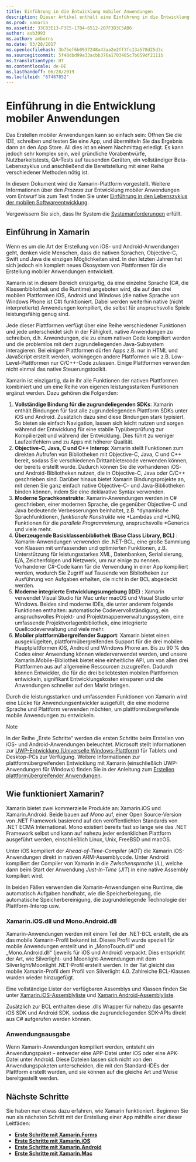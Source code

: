 ```yaml
---
title: Einführung in die Entwicklung mobiler Anwendungen
description: Dieser Artikel enthält eine Einführung in die Entwicklung mobiler Anwendungen, die Funktionsweisen von Xamarin und die Anwendungen, die ausgegeben werden.
ms.prod: xamarin
ms.assetid: 33C83E13-F3E5-17B4-6512-207F3D3C5AB6
author: asb3993
ms.author: amburns
ms.date: 03/28/2017
ms.openlocfilehash: 3b75ef6b0937248a43aa2e2ff3fc13a578d25d3c
ms.sourcegitcommit: 5f48dbd99a33acbb376a1703485c7b659df2111b
ms.translationtype: HT
ms.contentlocale: de-DE
ms.lasthandoff: 06/28/2019
ms.locfileid: "67467852"
---
```

# <a name="introduction-to-mobile-development"></a>Einführung in die Entwicklung mobiler Anwendungen

Das Erstellen mobiler Anwendungen kann so einfach sein: Öffnen Sie die IDE, schreiben und testen Sie eine App, und übermitteln Sie das Ergebnis dann an den App Store. All dies ist an einem Nachmittag erledigt. Es kann jedoch sehr komplex sein, weil gründliche Vorabentwürfe, Nutzbarkeitstests, QA-Tests auf tausenden Geräten, ein vollständiger Beta-Lebenszyklus und anschließend die Bereitstellung mit einer Reihe verschiedener Methoden nötig ist.

In diesem Dokument wird die Xamarin-Plattform vorgestellt. Weitere Informationen über den *Prozess* zur Entwicklung mobiler Anwendungen vom Entwurf bis zum Test finden Sie unter [Einführung in den Lebenszyklus der mobilen Softwareentwicklung](~/cross-platform/get-started/introduction-to-mobile-sdlc.md).

Vergewissern Sie sich, dass Ihr System die [Systemanforderungen](~/cross-platform/get-started/requirements.md#macos-requirements) erfüllt.

## <a name="introduction-to-xamarin"></a>Einführung in Xamarin

Wenn es um die Art der Erstellung von iOS- und Android-Anwendungen geht, denken viele Menschen, dass die nativen Sprachen, Objective-C, Swift und Java die einzigen Möglichkeiten sind. In den letzten Jahren hat sich jedoch ein komplett neues Ökosystem von Plattformen für die Erstellung mobiler Anwendungen entwickelt.

Xamarin ist in diesem Bereich einzigartig, da eine einzelne Sprache (C#, die Klassenbibliothek und die Runtime) angeboten wird, die auf den drei mobilen Plattformen iOS, Android und Windows (die native Sprache von Windows Phone ist C#) funktioniert. Dabei werden weiterhin native (nicht interpretierte) Anwendungen kompiliert, die selbst für anspruchsvolle Spiele leistungsfähig genug sind.

Jede dieser Plattformen verfügt über eine Reihe verschiedener Funktionen und jede unterscheidet sich in der Fähigkeit, native Anwendungen zu schreiben, d.h. Anwendungen, die zu einem nativen Code kompiliert werden und die problemlos mit dem zugrundeliegenden Java-Subsystem interagieren. Bei einigen Plattformen dürfen Apps z.B. nur in HTML und JavaScript erstellt werden, wohingegen andere Plattformen wie z.B. Low-Level-Plattformen nur C/C++-Code zulassen. Einige Plattformen verwenden nicht einmal das native Steuerungstoolkit.

Xamarin ist einzigartig, da in ihr alle Funktionen der nativen Plattformen kombiniert und um eine Reihe von eigenen leistungsstarken Funktionen ergänzt werden. Dazu gehören die Folgenden:

1.   **Vollständige Bindung für die zugrundeliegenden SDKs**: Xamarin enthält Bindungen für fast alle zugrundeliegenden Plattform SDKs unter iOS und Android. Zusätzlich dazu sind diese Bindungen stark typisiert. So bieten sie einfach Navigation, lassen sich leicht nutzen und sorgen während der Entwicklung für eine stabile Typüberprüfung zur Kompilierzeit und während der Entwicklung. Dies führt zu weniger Laufzeitfehlern und zu Apps mit höherer Qualität.
1.   **Objective-C, Java, C und C++ Interop**: Xamarin stellt Funktionen zum direkten Aufrufen von Bibliotheken mit Objective-C, Java, C und C++ bereit, sodass Sie verschiedenen Drittanbietercode verwenden können, der bereits erstellt wurde. Dadurch können Sie die vorhandenen iOS- und Android-Bibliotheken nutzen, die in Objective-C, Java oder C/C++ geschrieben sind. Darüber hinaus bietet Xamarin Bindungsprojekte an, mit denen Sie ganz einfach native Objective-C- und Java-Bibliotheken binden können, indem Sie eine deklarative Syntax verwenden.
1.   **Moderne Sprachkonstrukte**: Xamarin-Anwendungen werden in C# geschrieben, einer modernen Sprache, die gegenüber Objective-C und Java bedeutende Verbesserungen beinhaltet, z.B. *dynamische Sprachfunktionen, *funktionale Konstrukte* wie *Lambdas und *LINQ, Funktionen für die *parallele Programmierung*, anspruchsvolle *Generics und viele mehr.
1.   **Überzeugende Basisklassenbibliothek (Base Class Library, BCL)** : Xamarin-Anwendungen verwenden die .NET-BCL, eine große Sammlung von Klassen mit umfassenden und optimierten Funktionen, z.B. Unterstützung für leistungsstarkes XML, Datenbanken, Serialisierung, E/A, Zeichenfolgen und Netzwerk, um nur einige zu nennen. Vorhandener C#-Code kann für die Verwendung in einer App kompiliert werden, wodurch Sie Zugriff auf Tausende von Bibliotheken zur Ausführung von Aufgaben erhalten, die nicht in der BCL abgedeckt werden.
1.   **Moderne integrierte Entwicklungsumgebung (IDE)** : Xamarin verwendet Visual Studio für Mac unter macOS und Visual Studio unter Windows. Beides sind moderne IDEs, die unter anderem folgende Funktionen enthalten: automatische Codevervollständigung, ein anspruchsvolles Projekt- und Projektmappenverwaltungssystem, eine umfassende Projektvorlagenbibliothek, eine integrierte Quellcodeverwaltung und viele mehr.
1.   **Mobiler plattformübergreifender Support**: Xamarin bietet einen ausgeklügelten, plattformübergreifenden Support für die drei mobilen Hauptplattformen iOS, Android und Windows Phone an. Bis zu 90 % des Codes einer Anwendung können wiederverwendet werden, und unsere Xamarin.Mobile-Bibliothek bietet eine einheitliche API, um von allen drei Plattformen aus auf allgemeine Ressourcen zuzugreifen. Dadurch können Entwickler, die für die drei beliebtesten mobilen Plattformen entwickeln, signifikant Entwicklungskosten einsparen und die Anwendungen schneller auf den Markt bringen.

Durch die leistungsstarken und umfassenden Funktionen von Xamarin wird eine Lücke für Anwendungsentwickler ausgefüllt, die eine moderne Sprache und Plattform verwenden möchten, um plattformübergreifende mobile Anwendungen zu entwickeln.

> [!NOTE]
> In der Reihe „Erste Schritte“ werden die ersten Schritte beim Erstellen von iOS- und Android-Anwendungen beleuchtet. Microsoft stellt Informationen zur [UWP-Entwicklung (Universelle Windows-Plattform)](https://docs.microsoft.com/windows/uwp/develop/) für Tablets und Desktop-PCs zur Verfügung. Weitere Informationen zur plattformübergreifenden Entwicklung mit Xamarin (einschließlich UWP-Anwendungen für Windows) finden Sie in der Anleitung zum [Erstellen plattformübergreifender Anwendungen](~/cross-platform/app-fundamentals/building-cross-platform-applications/index.md).

## <a name="how-does-xamarin-work"></a>Wie funktioniert Xamarin?

Xamarin bietet zwei kommerzielle Produkte an: Xamarin.iOS und Xamarin.Android. Beide bauen auf *Mono* auf, einer Open Source-Version von .NET Framework basierend auf den veröffentlichten Standards von .NET ECMA International. Mono existiert bereits fast so lange wie das .NET Framework selbst und kann auf nahezu jeder erdenklichen Plattform ausgeführt werden, einschließlich Linux, Unix, FreeBSD und macOS.

Unter iOS kompiliert der *Ahead-of-Time-Compiler* (*AOT*) die Xamarin.iOS-Anwendungen direkt in nativen ARM-Assemblycode. Unter Android kompiliert der Compiler von Xamarin in die *Zwischensprache* (*IL*), welche dann beim Start der Anwendung *Just-In-Time* (*JIT*) in eine native Assembly kompiliert wird.

In beiden Fällen verwenden die Xamarin-Anwendungen eine Runtime, die automatisch Aufgaben handhabt, wie die Speicherbelegung, die automatische Speicherbereinigung, die zugrundeliegende Technologie der Plattform-Interop usw.

### <a name="xamariniosdll-and-monoandroiddll"></a>Xamarin.iOS.dll und Mono.Android.dll

Xamarin-Anwendungen werden mit einem Teil der .NET-BCL erstellt, die als das mobile Xamarin-Profil bekannt ist. Dieses Profil wurde speziell für mobile Anwendungen erstellt und in „MonoTouch.dll“ und „Mono.Android.dll“ (jeweils für iOS und Android) verpackt. Dies entspricht der Art, wie Silverlight- und Moonlight-Anwendungen mit dem Silverlight/Moonlight .NET-Profil erstellt werden. In der Tat gleicht das mobile Xamarin-Profil dem Profil von Silverlight 4.0. Zahlreiche BCL-Klassen wurden wieder hinzugefügt.

Eine vollständige Lister der verfügbaren Assemblys und Klassen finden Sie unter [Xamarin.iOS-Assemblyliste](~/cross-platform/internals/available-assemblies.md?context=xamarin/ios) und [Xamarin.Android-Assemblyliste](~/cross-platform/internals/available-assemblies.md?context=xamarin/android).

Zusätzlich zur BCL enthalten diese .dlls Wrapper für nahezu das gesamte iOS SDK und Android SDK, sodass die zugrundeliegenden SDK-APIs direkt aus C# aufgerufen werden können.

### <a name="application-output"></a>Anwendungsausgabe

Wenn Xamarin-Anwendungen kompiliert werden, entsteht ein Anwendungspaket – entweder eine APP-Datei unter iOS oder eine APK-Datei unter Android. Diese Dateien lassen sich nicht von den Anwendungspaketen unterscheiden, die mit den Standard-IDEs der Plattform erstellt wurden, und sie können auf die gleiche Art und Weise bereitgestellt werden.

## <a name="next-steps"></a>Nächste Schritte

Sie haben nun etwas dazu erfahren, wie Xamarin funktioniert. Beginnen Sie nun als nächsten Schritt mit der Erstellung einer App mithilfe einer dieser Leitfäden:

- [**Erste Schritte mit Xamarin.Forms**](~/get-started/index.yml)
- [**Erste Schritte mit Xamarin.iOS**](~/ios/get-started/hello-ios/index.md)
- [**Erste Schritte mit Xamarin.Android**](~/android/get-started/hello-android/index.md)
- [**Erste Schritte mit Xamarin.Mac**](~/mac/get-started/hello-mac.md)

